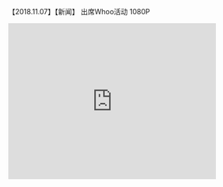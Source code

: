 【2018.11.07】【新闻】 出席Whoo活动 1080P       
<iframe width="420" height="315" src="https://v.miaopai.com/iframe?scid=1034:4304059868319503" frameborder="0" allowfullscreen></iframe>
